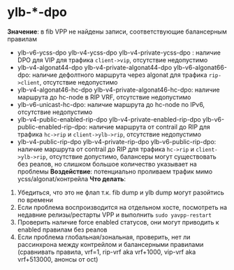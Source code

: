 # ylb-*-dpo

**Значение**: в fib VPP не найдены записи, соответствующие балансерным правилам
* ylb-v6-ycss-dpo ylb-v4-ycss-dpo ylb-v4-private-ycss-dpo : наличие DPO для VIP для трафика `client->vip`, отсутствие недопустимо
* ylb-v4-algonat44-dpo ylb-v4-private-algonat44-dpo ylb-v6-algonat66-dpo: наличие дефолтного маршрута через algonat для трафика `rip->client`, отсутствие недопустимо
* ylb-v4-algonat46-hc-dpo ylb-v4-private-algonat46-hc-dpo: наличие маршрута до hc-node в RIP VRF, отсутствие недопустимо
* ylb-v6-unicast-hc-dpo: наличие маршрута до hc-node по IPv6, отсутствие недопустимо
* ylb-v4-public-enabled-rip-dpo ylb-v4-private-enabled-rip-dpo ylb-v6-public-enabled-rip-dpo: наличие маршрута от contrail до RIP для трафика `hc->rip` и `client->ylb->rip`, отсутствие недопустимо
* ylb-v4-public-rip-dpo ylb-v4-private-rip-dpo ylb-v6-public-rip-dpo: наличие маршрута от contrail до RIP для трафика `hc->rip` и `client->ylb->rip`, отсутствие допустимо, балансеры могут существовать без реалов, но слишком большое количество указывает на проблемы
**Воздействие**: потенциально проливаем трафик мимо ycss/algonat/контрейла
**Что делать**:
1. Убедиться, что это не флап т.к. fib dump и ylb dump могут разойтись по времени
2. Если проблема воспроизводится на отдельном хосте, посмотреть на недавние релизы/рестарты VPP и выполнить `sudo yavpp-restart`
3. Проверить наличие force enabled статусов, они могут приводить к enabled правилам без реалов
4. Если проблема глобальная/зональная, проверить, нет ли рассинхрона между контрейлом и балансерными правилами (сравнивать правила, vrf=1, rip-vrf aka vrf+1000, vip-vrf aka vrf+513000, анонсы от oct)

